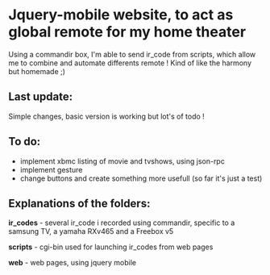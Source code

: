 Jquery-mobile website, to act as global remote for my home theater
===================================================================

Using a commandir box, I'm able to send ir_code from scripts, which allow me to combine and automate differents remote ! Kind of like the harmony but homemade ;)

Last update:
------------
Simple changes, basic version is working but lot's of todo !

To do:
------
- implement xbmc listing of movie and tvshows, using json-rpc
- implement gesture
- change buttons and create something more usefull (so far it's just a test)

Explanations of the folders:
----------------------------

**ir_codes** - several ir_code i recorded using commandir, specific to a samsung TV, a yamaha RXv465 and a Freebox v5

**scripts** - cgi-bin used for launching ir_codes from web pages

**web** - web pages, using jquery mobile
